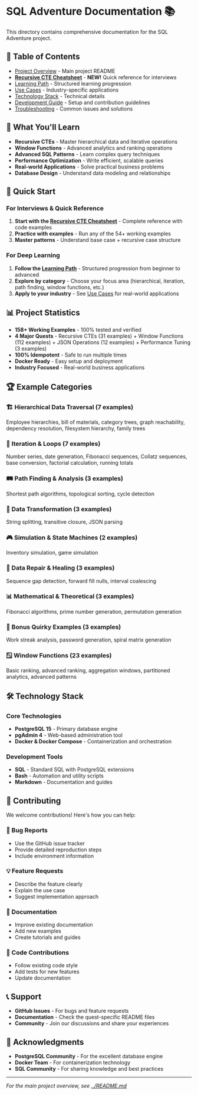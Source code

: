 # SQL Adventure Documentation 📚

This directory contains comprehensive documentation for the SQL Adventure project.

## 📖 Table of Contents

- [Project Overview](../README.md) - Main project README
- **[Recursive CTE Cheatsheet](./cheatsheets/recursive-cte.md)** - **NEW!** Quick reference for interviews
- [Learning Path](./learning-path.md) - Structured learning progression
- [Use Cases](./use-cases.md) - Industry-specific applications
- [Technology Stack](./technology-stack.md) - Technical details
- [Development Guide](./development.md) - Setup and contribution guidelines
- [Troubleshooting](./troubleshooting.md) - Common issues and solutions

## 🎯 What You'll Learn

- **Recursive CTEs** - Master hierarchical data and iterative operations
- **Window Functions** - Advanced analytics and ranking operations
- **Advanced SQL Patterns** - Learn complex query techniques
- **Performance Optimization** - Write efficient, scalable queries
- **Real-world Applications** - Solve practical business problems
- **Database Design** - Understand data modeling and relationships

## 🚀 Quick Start

### For Interviews & Quick Reference
1. **Start with the [Recursive CTE Cheatsheet](./cheatsheets/recursive-cte.md)** - Complete reference with code examples
2. **Practice with examples** - Run any of the 54+ working examples
3. **Master patterns** - Understand base case + recursive case structure

### For Deep Learning
1. **Follow the [Learning Path](./learning-path.md)** - Structured progression from beginner to advanced
2. **Explore by category** - Choose your focus area (hierarchical, iteration, path finding, window functions, etc.)
3. **Apply to your industry** - See [Use Cases](./use-cases.md) for real-world applications

## 📊 Project Statistics

- **158+ Working Examples** - 100% tested and verified
- **4 Major Quests** - Recursive CTEs (31 examples) + Window Functions (112 examples) + JSON Operations (12 examples) + Performance Tuning (3 examples)
- **100% Idempotent** - Safe to run multiple times
- **Docker Ready** - Easy setup and deployment
- **Industry Focused** - Real-world business applications

## 🏆 Example Categories

### 🏗️ Hierarchical Data Traversal (7 examples)
Employee hierarchies, bill of materials, category trees, graph reachability, dependency resolution, filesystem hierarchy, family trees

### 🔄 Iteration & Loops (7 examples)
Number series, date generation, Fibonacci sequences, Collatz sequences, base conversion, factorial calculation, running totals

### 🛤️ Path Finding & Analysis (3 examples)
Shortest path algorithms, topological sorting, cycle detection

### 🔧 Data Transformation (3 examples)
String splitting, transitive closure, JSON parsing

### 🎮 Simulation & State Machines (2 examples)
Inventory simulation, game simulation

### 🔧 Data Repair & Healing (3 examples)
Sequence gap detection, forward fill nulls, interval coalescing

### 📊 Mathematical & Theoretical (3 examples)
Fibonacci algorithms, prime number generation, permutation generation

### 🎯 Bonus Quirky Examples (3 examples)
Work streak analysis, password generation, spiral matrix generation

### 🪟 Window Functions (23 examples)
Basic ranking, advanced ranking, aggregation windows, partitioned analytics, advanced patterns

## 🛠️ Technology Stack

### Core Technologies
- **PostgreSQL 15** - Primary database engine
- **pgAdmin 4** - Web-based administration tool
- **Docker & Docker Compose** - Containerization and orchestration

### Development Tools
- **SQL** - Standard SQL with PostgreSQL extensions
- **Bash** - Automation and utility scripts
- **Markdown** - Documentation and guides

## 🤝 Contributing

We welcome contributions! Here's how you can help:

### 🐛 Bug Reports
- Use the GitHub issue tracker
- Provide detailed reproduction steps
- Include environment information

### 💡 Feature Requests
- Describe the feature clearly
- Explain the use case
- Suggest implementation approach

### 📝 Documentation
- Improve existing documentation
- Add new examples
- Create tutorials and guides

### 🔧 Code Contributions
- Follow existing code style
- Add tests for new features
- Update documentation

## 📞 Support

- **GitHub Issues** - For bugs and feature requests
- **Documentation** - Check the quest-specific README files
- **Community** - Join our discussions and share your experiences

## 🙏 Acknowledgments

- **PostgreSQL Community** - For the excellent database engine
- **Docker Team** - For containerization technology
- **SQL Community** - For sharing knowledge and best practices

---

*For the main project overview, see [../README.md](../README.md)* 